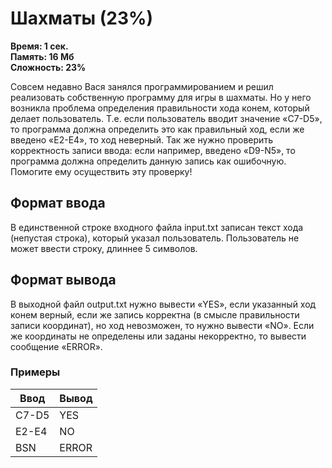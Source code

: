 <h1 class="title">Шахматы (23%)</h1>
<p><b>Время: 1 сек.<br>Память: 16 Мб<br>Сложность: 23%</b></p>
<p>Совсем недавно Вася занялся программированием и решил реализовать собственную программу для игры в шахматы. Но у него возникла проблема определения правильности хода конем, который делает пользователь. Т.е. если пользователь вводит значение «C7-D5», то программа должна определить это как правильный ход, если же введено «E2-E4», то ход неверный. Так же нужно проверить корректность записи ввода: если например, введено «D9-N5», то программа должна определить данную запись как ошибочную. Помогите ему осуществить эту проверку!</p>
<h2>Формат ввода</h2>
<p>В единственной строке входного файла input.txt записан текст хода (непустая строка), который указал пользователь. Пользователь не может ввести строку, длиннее 5 символов.</p>
<h2>Формат вывода</h2>
<p>В выходной файл output.txt нужно вывести «YES», если указанный ход конем верный, если же запись корректна (в смысле правильности записи координат), но ход невозможен, то нужно вывести «NO». Если же координаты не определены или заданы некорректно, то вывести сообщение «ERROR».</p>
<h3>Примеры</h3>
<table class="sample-tests">
  <thead>
     <tr>
        <th>Ввод</th>
        <th>Вывод</th>
     </tr>
  </thead>
  <tbody>
     <tr>
        <td>C7-D5</td>
        <td>YES</td>
     </tr>
     <tr>
         <td>E2-E4</td>
         <td>NO</td>
     </tr>
     <tr>
          <td>BSN</td>
          <td>ERROR</td>
      </tr>
  </tbody>
</table>